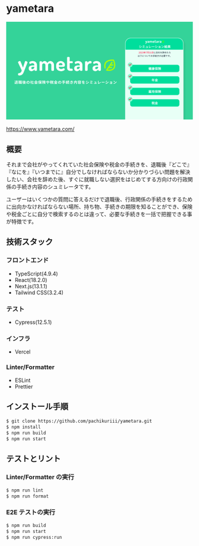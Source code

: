 # yametara

<img src="public/yametara-ogp.png" alt="yametara OGP">

https://www.yametara.com/

## 概要

それまで会社がやってくれていた社会保険や税金の手続きを、退職後『どこで』『なにを』『いつまでに』自分でしなければならないか分かりづらい問題を解決したい、会社を辞めた後、すぐに就職しない選択をはじめてする方向けの行政関係の手続き内容のシュミレータです。

ユーザーはいくつかの質問に答えるだけで退職後、行政関係の手続きをするために出向かなければならない場所、持ち物、手続きの期限を知ることができ、保険や税金ごとに自分で検索するのとは違って、必要な手続きを一括で把握できる事が特徴です。

## 技術スタック

### フロントエンド

- TypeScript(4.9.4)
- React(18.2.0)
- Next.js(13.1.1)
- Tailwind CSS(3.2.4)

### テスト

- Cypress(12.5.1)

### インフラ

- Vercel

### Linter/Formatter

- ESLint
- Prettier

## インストール手順

```
$ git clone https://github.com/pachikuriii/yametara.git
$ npm install
$ npm run build
$ npm run start
```

## テストとリント

### Linter/Formatter の実行

```
$ npm run lint
$ npm run format
```

### E2E テストの実行

```
$ npm run build
$ npm run start
$ npm run cypress:run
```
